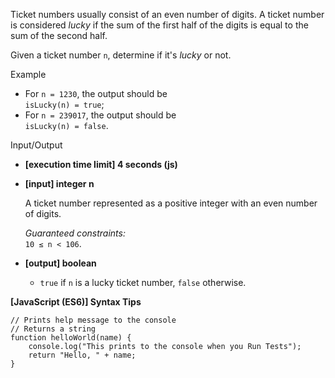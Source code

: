 Ticket numbers usually consist of an even number of digits. A ticket number is
considered _lucky_ if the sum of the first half of the digits is equal to the
sum of the second half.

Given a ticket number `n`, determine if it's _lucky_ or not.

Example

- For `n = 1230`, the output should be  
  `isLucky(n) = true`;
- For `n = 239017`, the output should be  
  `isLucky(n) = false`.

Input/Output

- **\[execution time limit\] 4 seconds (js)**

- **\[input\] integer n**

  A ticket number represented as a positive integer with an even number of
  digits.

  _Guaranteed constraints:_  
  `10 ≤ n < 106`.

- **\[output\] boolean**

  - `true` if `n` is a lucky ticket number, `false` otherwise.

**\[JavaScript (ES6)\] Syntax Tips**

    // Prints help message to the console
    // Returns a string
    function helloWorld(name) {
        console.log("This prints to the console when you Run Tests");
        return "Hello, " + name;
    }
